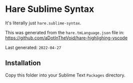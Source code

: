 # Hare Sublime Syntax

It's literally just `hare.sublime-syntax`.

This was generated from the `hare.tmLanguage.json` file in: https://github.com/aDotInTheVoid/hare-highlighing-vscode

Last generated: `2022-04-27`

## Installation

Copy this folder into your Sublime Text `Packages` directory.
